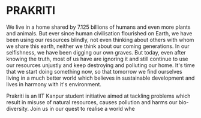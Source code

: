 # PRAKRITI
We live in a home shared by 7.125 billions of humans  and even more plants and animals. But ever since human civilisation flourished on Earth, we have been using our resources blindly, not even thinking about others with whom we share this earth, neither we think about our coming generations. In our selfishness, we have been digging our own graves. But today, even after knowing the truth, most of us have are ignoring it and still continue to use our resources unjustly and keep destroying and polluting our home. It's time that we start doing something now, so that tomorrow we find ourselves living in a much better world which believes in sustainable development and lives in harmony with it's environment.    

Prakriti is an IIT Kanpur student initiative aimed at tackling problems which result in misuse of natural resources, causes pollution and harms our bio-diversity. Join us in our quest to realise a world whe
